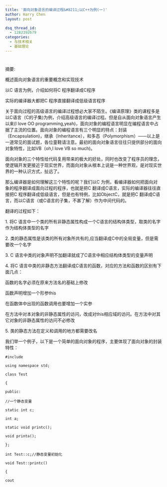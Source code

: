 ```yaml
---
title: '面向对象语言的编译过程&#8211;以C++为例(一)'
author: Harry Chen
layout: post

dsq_thread_id:
  - 1282392679
categories:
  - 与技术相关
  - 基础理论
---
```

# 

摘要:

概述面向对象语言的重要概念和实现技术

以C 语言为例，介绍如何将C 程序翻译成C程序

实际的编译器大都把C 程序直接翻译成低级语言程序

关于面向过程的高级语言的编译过程想必大家不陌生。《编译原理》类的课程多是以C语言（C的子集)为例，介绍高级语言的编译过程。但是自从面向对象语言产生以来(I love OO programming,yeah)，面向对象的编程语言明显在编程语言中占据了主流的位置。面向对象的编程语言有三个明显的特点：封装（Encapsulation)，继承（Inheritance），和多态（Polymorphism）——以上是一道常见的面试题，各位童鞋请注意。最初的面向对象语言往往只提供部分的面向对象特性，比如VB（oh,I love VB so much)。

面向对象的三个特性给代码复用带来的极大的好处，同时也改变了程序员的理念，使逻辑开发更接近于现实世界，而面向对象从根本上说是一种世界观，是对现实世界的一种认识方式，扯远了。

那么编译器是如何理解这三个特性的呢？我们以C 为例，看编译器如何把面向对象的程序翻译成面向过程的程序，也就是把C 翻译成C语言，实际的编译器往往直接把C 程序翻译成低级语言，但是也有特例，比如ObjectC，就是把C 翻译成C语言，而以C语言（或C语言的子集，不甚了解）作为中间代码的。

翻译的过程如下：

1\. 将C 语言中一个类的所有非静态属性构成一个C语言的结构体类型，取类的名字作为结构体类型的名字

2\. 类的静态属性是该类的所有对象所共有的,应当翻译成C中的全局变量，但是需要改一个名字

3\. C 语言中类的对象声明不加翻译就成了C语言中相应结构体类型的变量声明

4\. 将C 语言中类的非静态方法翻译成C语言的函数，对应的方法和函数的区别有下面几点：

函数的名字必须在原来方法名的基础上修改

函数声明增加一个形参this

在函数体中出现的函数调用也要增加一个实参

在方法中对本对象的非静态属性的访问，改成对this相应域的访问。在方法中对其它对象的非静态属性的访问不必修改

5\. 类的静态方法在定义和调用的地方都需要改名

我们举一个例子，以下是一个简单的面向对象的程序，主要体现了面向对象的封装特性：


    #include 

    using namespace std;

    class Test

    {

    public:

    //一个静态变量

    static int c;

    int a;

    static void printc();

    void printa();

    };

    int Test::c;//静态变量初始化

    void Test::printc()

    {

    cout
